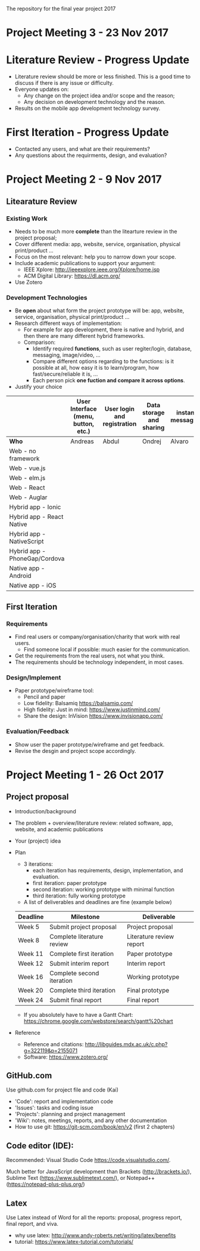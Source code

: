 The repository for the final year project 2017

# Project Meeting 3 - 23 Nov 2017

# Literature Review - Progress Update
- Literature review should be more or less finished. This is a good time to discuss if there is any issue or difficulty.
- Everyone updates on:
  - Any change on the project idea and/or scope and the reason;
  - Any decision on development technology and the reason.
- Results on the mobile app development technology survey.

# First Iteration - Progress Update
- Contacted any users, and what are their requirements?
- Any questions about the requirments, design, and evaluation?

# Project Meeting 2 - 9 Nov 2017

## Litearature Review

### Existing Work
- Needs to be much more **complete** than the litearture review in the project proposal;
- Cover different media: app, website, service, organisation, physical print/product ...
- Focus on the most relevant: help you to narrow down your scope.
- Include academic publications to support your argument: 
  - IEEE Xplore: http://ieeexplore.ieee.org/Xplore/home.jsp
  - ACM Digital Library: https://dl.acm.org/
- Use Zotero

### Development Technologies

- Be **open** about what form the project prototype will be: app, website, service, organisation, physical print/product ...
- Research different ways of implementation:
  - For example for app development, there is native and hybrid, and then there are many different hybrid frameworks. 
  - Comparison: 
    - Identify required **functions**, such as user regiter/login, database, messaging, image/video, ...
    - Compare different options regarding to the functions: is it possible at all, how easy it is to learn/program, how fast/secure/reliable it is, ...
    - Each person pick **one fuction and compare it across options**.
- Justify your choice

| | User Interface (menu, button, etc.) | User login and registration | Data storage and sharing | instant messaging | API (google maps, facebook, etc.) | Camera, GPS, and other hardware|
| ----- | ----- | ----- | ----- | ----- | ---- | ----- |
| **Who** | Andreas | Abdul | Ondrej | Alvaro | Bogdan | |
| Web - no framework | | | | | | |
| Web - vue.js | | | | | | |
| Web - elm.js | | | | | | |
| Web - React | | | | | | |
| Web - Auglar | | | | | | |
| Hybrid app - Ionic | | | | | | |
| Hybrid app - React Native | | | | | | |
| Hybrid app - NativeScript | | | | | | |
| Hybrid app - PhoneGap/Cordova | | | | | | |
| Native app - Android | | | | | | | 
| Native app - iOS | | | | | | |



## First Iteration

### Requirements

- Find real users or company/organisation/charity that work with real users.
  - Find someone local if possible: much easier for the communication.
- Get the requirements from the real users, not what you think.
- The requirements should be technology independent, in most cases.

### Design/Implement

- Paper prototype/wireframe tool: 
  - Pencil and paper
  - Low fidelity: Balsamiq https://balsamiq.com/
  - High fidelity: Just in mind: https://www.justinmind.com/
  - Share the design: InVision https://www.invisionapp.com/

### Evaluation/Feedback

- Show user the paper prototype/wireframe and get feedback.
- Revise the desgin and project scope accordingly.

# Project Meeting 1 - 26 Oct 2017

## Project proposal
  - Introduction/background
  - The problem + overview/literature review: related software, app, website, and academic publications
  - Your (project) idea
  - Plan
    - 3 iterations: 
      - each iteration has requirements, design, implementation, and evaluation.
      - first iteration: paper prototype
      - second iteration: working prototype with minimal function
      - third iteration: fully working prototype
    - A list of deliverables and deadlines are fine (example below)
    
    | Deadline | Milestone | Deliverable |
    | ---- | --------- | ----------- |
    | Week 5 | Submit project proposal | Project proposal|
    | Week 8 | Complete literature review | Literature review report|
    | Week 11 | Complete first iteration | Paper prototype|
    | Week 12 | Submit interim report | Interim report|
    | Week 16 | Complete second iteration | Working prototype|
    | Week 20 | Complete third iteration | Final prototype|
    | Week 24 | Submit final report | Final report|
    
    - If you absolutely have to have a Gantt Chart: https://chrome.google.com/webstore/search/gantt%20chart 
  - Reference
    - Reference and citations: http://libguides.mdx.ac.uk/c.php?g=322119&p=2155071
    - Software: https://www.zotero.org/

## GitHub.com
Use github.com for project file and code (Kai)
  - 'Code': report and implementation code
  - 'Issues': tasks and coding issue
  - 'Projects': planning and project management
  - 'Wiki': notes, meetings, reports, and any other documentation
  - How to use git: https://git-scm.com/book/en/v2 (first 2 chapters)

## Code editor (IDE): 
Recommended: Visual Studio Code https://code.visualstudio.com/. 

Much better for JavaScript development than Brackets (http://brackets.io/), Sublime Text (https://www.sublimetext.com/), or Notepad++ (https://notepad-plus-plus.org/)

## Latex
Use Latex instead of Word for all the reports: proposal, progress report, final report, and viva. 
  - why use latex: http://www.andy-roberts.net/writing/latex/benefits
  - tutorial: https://www.latex-tutorial.com/tutorials/
